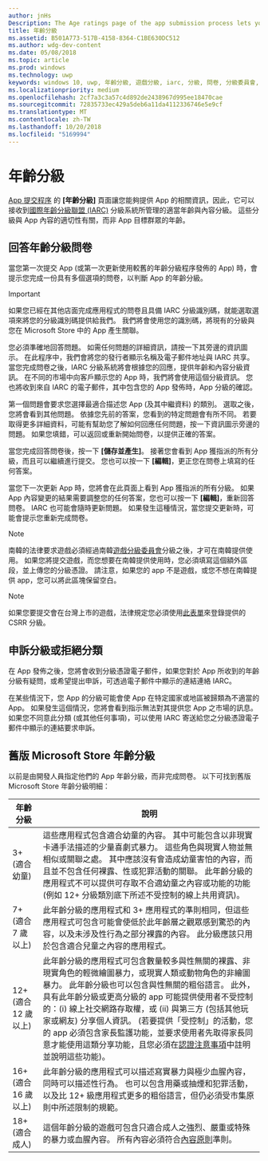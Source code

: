 ```yaml
---
author: jnHs
Description: The Age ratings page of the app submission process lets you provide information about your app so it can receive the appropriate age ratings from the International Age Ratings Coalition (IARC).
title: 年齡分級
ms.assetid: B501A773-517B-4158-8364-C1BE630DC512
ms.author: wdg-dev-content
ms.date: 05/08/2018
ms.topic: article
ms.prod: windows
ms.technology: uwp
keywords: windows 10, uwp, 年齡分級, 遊戲分級, iarc, 分級, 問卷, 分級委員會, 內容分級
ms.localizationpriority: medium
ms.openlocfilehash: 2cf7a3c3a57c4d892de2438967d995ee18470cae
ms.sourcegitcommit: 72835733ec429a5deb6a11da4112336746e5e9cf
ms.translationtype: MT
ms.contentlocale: zh-TW
ms.lasthandoff: 10/20/2018
ms.locfileid: "5169994"
---
```

# <a name="age-ratings"></a>年齡分級


[App 提交程序](app-submissions.md) 的 **\[年齡分級\]** 頁面讓您能夠提供 App 的相關資訊，因此，它可以接收到[國際年齡分級聯盟 (IARC)](http://go.microsoft.com/fwlink/p/?LinkId=716854) 分級系統所管理的適當年齡與內容分級。 這些分級與 App 內容的適切性有關，而非 App 目標群眾的年齡。

## <a name="answering-the-age-ratings-questionnaire"></a>回答年齡分級問卷

當您第一次提交 App (或第一次更新使用較舊的年齡分級程序發佈的 App) 時，會提示您完成一份具有多個選項的問卷，以判斷 App 的年齡分級。

> [!IMPORTANT]
> 如果您已經在其他店面完成應用程式的問卷且具備 IARC 分級識別碼，就能選取選項來將您的分級識別碼提供給我們。 我們將會使用您的識別碼，將現有的分級與您在 Microsoft Store 中的 App 產生關聯。

您必須準確地回答問題。 如需任何問題的詳細資訊，請按一下其旁邊的資訊圖示。 在此程序中，我們會將您的發行者顯示名稱及電子郵件地址與 IARC 共享。 當您完成問卷之後，IARC 分級系統將會根據您的回應，提供年齡和內容分級資訊。 在不同的市場中向客戶顯示您的 App 時，我們將會使用這個分級資訊。 您也將收到來自 IARC 的電子郵件，其中包含您的 App 發佈時，App 分級的確認。

第一個問題會要求您選擇最適合描述您 App (及其中繼資料) 的類別。 選取之後，您將會看到其他問題。 依據您先前的答案，您看到的特定問題會有所不同。 若要取得更多詳細資料，可能有幫助您了解如何回應任何問題，按一下資訊圖示旁邊的問題。 如果您填錯，可以返回或重新開始問卷，以提供正確的答案。

當您完成回答問卷後，按一下 **\[儲存並產生\]**。 接著您會看到 App 獲指派的所有分級，而且可以繼續進行提交。 您也可以按一下 **\[編輯\]**，更正您在問卷上填寫的任何答案。

當您下一次更新 App 時，您將會在此頁面上看到 App 獲指派的所有分級。 如果 App 內容變更的結果需要調整您的任何答案，您也可以按一下 **\[編輯\]**，重新回答問卷。 IARC 也可能會隨時更新問題。 如果發生這種情況，當您提交更新時，可能會提示您重新完成問卷。

<span id="boards" />

> [!NOTE]
> 南韓的法律要求遊戲必須經過南韓[遊戲分級委員會](http://go.microsoft.com/fwlink/p/?LinkId=228256)分級之後，才可在南韓提供使用。 如果您將提交遊戲，而您想要在南韓提供使用時，您必須填寫這個額外區段，並上傳您的分級憑證。 請注意，如果您的 app 不是遊戲，或您不想在南韓提供 app，您可以將此區塊保留空白。

> [!NOTE]
> 如果您要提交會在台灣上市的遊戲，法律規定您必須使用[此表單](https://go.microsoft.com/fwlink/?linkid=867281)來登錄提供的 CSRR 分級。 

<span id="appeal" />

## <a name="appealing-ratings-or-refused-classifications"></a>申訴分級或拒絕分類

在 App 發佈之後，您將會收到分級憑證電子郵件，如果您對於 App 所收到的年齡分級有疑問，或希望提出申訴，可透過電子郵件中顯示的連結連絡 IARC。

在某些情況下，您 App 的分級可能會使 App 在特定國家或地區被歸類為不適當的 App。 如果發生這個情況，您將會看到指示無法對其提供您 App 之市場的訊息。 如果您不同意此分類 (或其他任何事項)，可以使用 IARC 寄送給您之分級憑證電子郵件中顯示的連結要求申訴。


## <a name="previous-microsoft-store-age-ratings"></a>舊版 Microsoft Store 年齡分級

以前是由開發人員指定他們的 App 年齡分級，而非完成問卷。 以下可找到舊版 Microsoft Store 年齡分級明細：

| 年齡分級                           | 說明                            |
|--------------------------------------|----------------------------------------|
| 3+ (適合幼童)     | 這些應用程式包含適合幼童的內容。 其中可能包含以非現實卡通手法描述的少量喜劇式暴力。 這些角色與現實人物並無相似或關聯之處。 其中應該沒有會造成幼童害怕的內容，而且並不包含任何裸露、性或犯罪活動的關聯。 此年齡分級的應用程式不可以提供可存取不合適幼童之內容或功能的功能 (例如 12+ 分級類別底下所述不受控制的線上共用資訊)。            |
| 7+ (適合 7 歲以上)   | 此年齡分級的應用程式和 3+ 應用程式的準則相同，但這些應用程式可包含可能會使低於此年齡層之觀眾感到驚恐的內容，以及未涉及性行為之部分裸露的內容。 此分級應該只用於包含適合兒童之內容的應用程式。                                                                                   |
| 12+ (適合 12 歲以上) | 此年齡分級的應用程式可包含數量較多與性無關的裸露、非現實角色的輕微繪圖暴力，或現實人類或動物角色的非繪圖暴力。 此年齡分級也可以包含與性無關的粗俗語言。 此外，具有此年齡分級或更高分級的 app 可能提供使用者不受控制的：(i) 線上社交網路存取權，或 (ii) 與第三方 (包括其他玩家或網友) 分享個人資訊。 (若要提供「受控制」的活動，您的 app 必須包含家長監護功能，並要求使用者先取得家長同意才能使用這類分享功能，且您必須在[認證注意事項](notes-for-certification.md)中註明並說明這些功能)。 |
| 16+ (適合 16 歲以上) | 此年齡分級的應用程式可以描述寫實暴力與極少血腥內容，同時可以描述性行為。 也可以包含用藥或抽煙和犯罪活動，以及比 12+ 級應用程式更多的粗俗語言，但仍必須受市集原則中所述限制的規範。                                                                                                                           |
| 18+ (適合成人)            | 這個年齡分級的遊戲可包含只適合成人之強烈、嚴重或特殊的暴力或血腥內容。 所有內容必須符合[內容原則](https://docs.microsoft.com/legal/windows/agreements/store-policies)準則。                                                                                                                                                            |

